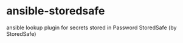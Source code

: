 # ansible-storedsafe
ansible lookup plugin for secrets stored in Password StoredSafe (by StoredSafe)
